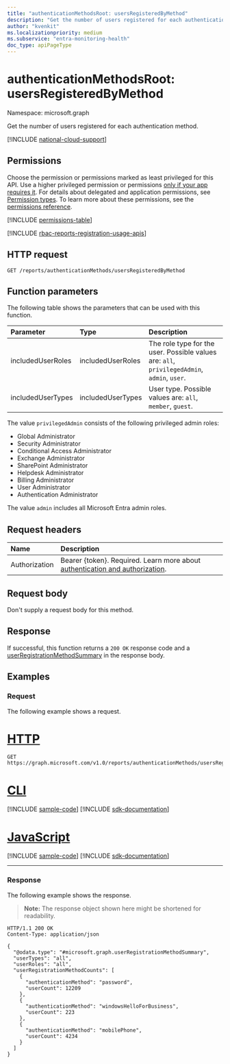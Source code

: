 ```yaml
---
title: "authenticationMethodsRoot: usersRegisteredByMethod"
description: "Get the number of users registered for each authentication method."
author: "kvenkit"
ms.localizationpriority: medium
ms.subservice: "entra-monitoring-health"
doc_type: apiPageType
---
```


# authenticationMethodsRoot: usersRegisteredByMethod

Namespace: microsoft.graph

Get the number of users registered for each authentication method.

[!INCLUDE [national-cloud-support](../../includes/all-clouds.md)]

## Permissions

Choose the permission or permissions marked as least privileged for this API. Use a higher privileged permission or permissions [only if your app requires it](/graph/permissions-overview#best-practices-for-using-microsoft-graph-permissions). For details about delegated and application permissions, see [Permission types](/graph/permissions-overview#permission-types). To learn more about these permissions, see the [permissions reference](/graph/permissions-reference).

<!-- { "blockType": "permissions", "name": "authenticationmethodsroot_usersregisteredbymethod" } -->
[!INCLUDE [permissions-table](../includes/permissions/authenticationmethodsroot-usersregisteredbymethod-permissions.md)]

[!INCLUDE [rbac-reports-registration-usage-apis](../includes/rbac-for-apis/rbac-reports-registration-usage-apis.md)]

## HTTP request

<!-- {
  "blockType": "ignored"
}
-->
``` http
GET /reports/authenticationMethods/usersRegisteredByMethod
```

## Function parameters

The following table shows the parameters that can be used with this function.

|Parameter|Type|Description|
|:---|:---|:---|
|includedUserRoles|includedUserRoles|The role type for the user. Possible values are: `all`, `privilegedAdmin`, `admin`, `user`.|
|includedUserTypes|includedUserTypes|User type. Possible values are: `all`, `member`, `guest`.|

The value `privilegedAdmin` consists of the following privileged admin roles:

* Global Administrator
* Security Administrator
* Conditional Access Administrator
* Exchange Administrator
* SharePoint Administrator
* Helpdesk Administrator
* Billing Administrator
* User Administrator
* Authentication Administrator

The value `admin` includes all Microsoft Entra admin roles.

## Request headers

|Name|Description|
|:---|:---|
|Authorization|Bearer {token}. Required. Learn more about [authentication and authorization](/graph/auth/auth-concepts).|

## Request body

Don't supply a request body for this method.

## Response

If successful, this function returns a `200 OK` response code and a [userRegistrationMethodSummary](../resources/userregistrationmethodsummary.md) in the response body.

## Examples

### Request

The following example shows a request.

# [HTTP](#tab/http)
<!-- {
  "blockType": "request",
  "name": "authenticationmethodsroot_usersregisteredbymethod"
}
-->
``` http
GET https://graph.microsoft.com/v1.0/reports/authenticationMethods/usersRegisteredByMethod(includedUserTypes='all',includedUserRoles='all')
```

# [CLI](#tab/cli)
[!INCLUDE [sample-code](../includes/snippets/cli/authenticationmethodsroot-usersregisteredbymethod-cli-snippets.md)]
[!INCLUDE [sdk-documentation](../includes/snippets/snippets-sdk-documentation-link.md)]

# [JavaScript](#tab/javascript)
[!INCLUDE [sample-code](../includes/snippets/javascript/authenticationmethodsroot-usersregisteredbymethod-javascript-snippets.md)]
[!INCLUDE [sdk-documentation](../includes/snippets/snippets-sdk-documentation-link.md)]

---

### Response

The following example shows the response.

>**Note:** The response object shown here might be shortened for readability.

<!-- {
  "blockType": "response",
  "truncated": true,
  "@odata.type": "microsoft.graph.userRegistrationFeatureSummary"
}
-->
``` http
HTTP/1.1 200 OK
Content-Type: application/json

{
  "@odata.type": "#microsoft.graph.userRegistrationMethodSummary",
  "userTypes": "all",
  "userRoles": "all",
  "userRegistrationMethodCounts": [
    {
      "authenticationMethod": "password",
      "userCount": 12209
    },
    {
      "authenticationMethod": "windowsHelloForBusiness",
      "userCount": 223
    },
    {
      "authenticationMethod": "mobilePhone",
      "userCount": 4234
    }
  ]
}
```
